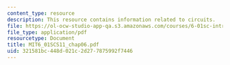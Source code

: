 ```yaml
---
content_type: resource
description: This resource contains information related to circuits.
file: https://ol-ocw-studio-app-qa.s3.amazonaws.com/courses/6-01sc-introduction-to-electrical-engineering-and-computer-science-i-spring-2011/321581bc448d021c2d277875992f7446_MIT6_01SCS11_chap06.pdf
file_type: application/pdf
resourcetype: Document
title: MIT6_01SCS11_chap06.pdf
uid: 321581bc-448d-021c-2d27-7875992f7446
---
```

